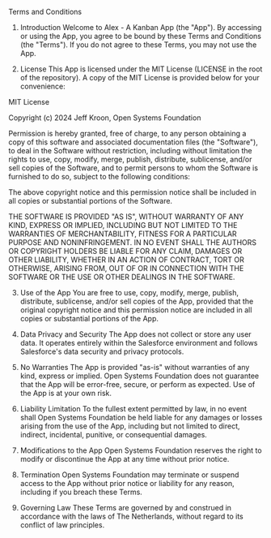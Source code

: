 Terms and Conditions

1. Introduction
Welcome to Alex - A Kanban App (the "App"). By accessing or using the App, you agree to be bound by these Terms and Conditions (the "Terms"). If you do not agree to these Terms, you may not use the App.

2. License
This App is licensed under the MIT License (LICENSE in the root of the repository). A copy of the MIT License is provided below for your convenience:

MIT License

Copyright (c) 2024 Jeff Kroon, Open Systems Foundation

Permission is hereby granted, free of charge, to any person obtaining a copy
of this software and associated documentation files (the "Software"), to deal
in the Software without restriction, including without limitation the rights
to use, copy, modify, merge, publish, distribute, sublicense, and/or sell
copies of the Software, and to permit persons to whom the Software is
furnished to do so, subject to the following conditions:

The above copyright notice and this permission notice shall be included in all
copies or substantial portions of the Software.

THE SOFTWARE IS PROVIDED "AS IS", WITHOUT WARRANTY OF ANY KIND, EXPRESS OR
IMPLIED, INCLUDING BUT NOT LIMITED TO THE WARRANTIES OF MERCHANTABILITY,
FITNESS FOR A PARTICULAR PURPOSE AND NONINFRINGEMENT. IN NO EVENT SHALL THE
AUTHORS OR COPYRIGHT HOLDERS BE LIABLE FOR ANY CLAIM, DAMAGES OR OTHER
LIABILITY, WHETHER IN AN ACTION OF CONTRACT, TORT OR OTHERWISE, ARISING FROM,
OUT OF OR IN CONNECTION WITH THE SOFTWARE OR THE USE OR OTHER DEALINGS IN THE
SOFTWARE.

3. Use of the App
You are free to use, copy, modify, merge, publish, distribute, sublicense, and/or sell copies of the App, provided that the original copyright notice and this permission notice are included in all copies or substantial portions of the App.

4. Data Privacy and Security
The App does not collect or store any user data. It operates entirely within the Salesforce environment and follows Salesforce's data security and privacy protocols.

5. No Warranties
The App is provided "as-is" without warranties of any kind, express or implied. Open Systems Foundation does not guarantee that the App will be error-free, secure, or perform as expected. Use of the App is at your own risk.

6. Liability Limitation
To the fullest extent permitted by law, in no event shall Open Systems Foundation be held liable for any damages or losses arising from the use of the App, including but not limited to direct, indirect, incidental, punitive, or consequential damages.

7. Modifications to the App
Open Systems Foundation reserves the right to modify or discontinue the App at any time without prior notice.

8. Termination
Open Systems Foundation may terminate or suspend access to the App without prior notice or liability for any reason, including if you breach these Terms.

9. Governing Law
These Terms are governed by and construed in accordance with the laws of The Netherlands, without regard to its conflict of law principles.